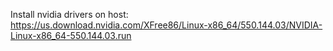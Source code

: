 Install nvidia drivers on host: https://us.download.nvidia.com/XFree86/Linux-x86_64/550.144.03/NVIDIA-Linux-x86_64-550.144.03.run
